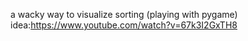 a wacky way to visualize sorting (playing with pygame)
idea:https://www.youtube.com/watch?v=67k3I2GxTH8
